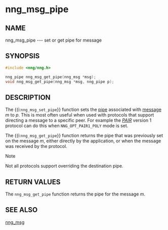 # nng_msg_pipe

## NAME

nng_msg_pipe --- set or get pipe for message

## SYNOPSIS

```c
#include <nng/nng.h>

nng_pipe nng_msg_get_pipe(nng_msg *msg);
void nng_msg_get_pipe(nng_msg *msg, nng_pipe p);
```

## DESCRIPTION

The {{i:`nng_msg_set_pipe`}} function sets the [pipe][pipe] associated with [message][msg] _m_ to _p_.
This is most often useful when used with protocols that support directing
a message to a specific peer.
For example the [_PAIR_][pair] version 1 protocol can do
this when `NNG_OPT_PAIR1_POLY` mode is set.

The {{i:`nng_msg_get_pipe`}} function returns the pipe that was previously set on the message _m_,
either directly by the application, or when the message was received by the protocol.

> [!NOTE]
> Not all protocols support overriding the destination pipe.

## RETURN VALUES

The `nng_msg_get_pipe` function returns the pipe for the message _m_.

## SEE ALSO

[nng_msg][msg]

[msg]: ./nng_msg.md
[pair]: TODO.md
[pipe]: TODO.md
